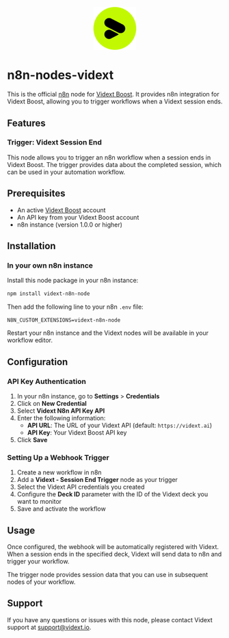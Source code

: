 <div align="center">
  <img src="nodes/Vidext/vidext.svg" alt="Vidext Logo" width="100">
</div>

# n8n-nodes-vidext

This is the official [n8n](https://n8n.io) node for [Vidext Boost](https://vidext.io/boost). It provides n8n integration for Vidext Boost, allowing you to trigger workflows when a Vidext session ends.

## Features

### Trigger: Vidext Session End

This node allows you to trigger an n8n workflow when a session ends in Vidext Boost. The trigger provides data about the completed session, which can be used in your automation workflow.

## Prerequisites

- An active [Vidext Boost](https://vidext.io/boost) account
- An API key from your Vidext Boost account
- n8n instance (version 1.0.0 or higher)

## Installation

### In your own n8n instance

Install this node package in your n8n instance:

```bash
npm install vidext-n8n-node
```

Then add the following line to your n8n `.env` file:

```
N8N_CUSTOM_EXTENSIONS=vidext-n8n-node
```

Restart your n8n instance and the Vidext nodes will be available in your workflow editor.

## Configuration

### API Key Authentication

1. In your n8n instance, go to **Settings** > **Credentials**
2. Click on **New Credential**
3. Select **Vidext N8n API Key API**
4. Enter the following information:
   - **API URL**: The URL of your Vidext API (default: `https://vidext.ai`)
   - **API Key**: Your Vidext Boost API key
5. Click **Save**

### Setting Up a Webhook Trigger

1. Create a new workflow in n8n
2. Add a **Vidext - Session End Trigger** node as your trigger
3. Select the Vidext API credentials you created
4. Configure the **Deck ID** parameter with the ID of the Vidext deck you want to monitor
5. Save and activate the workflow

## Usage

Once configured, the webhook will be automatically registered with Vidext. When a session ends in the specified deck, Vidext will send data to n8n and trigger your workflow.

The trigger node provides session data that you can use in subsequent nodes of your workflow.

## Support

If you have any questions or issues with this node, please contact Vidext support at support@vidext.io.
